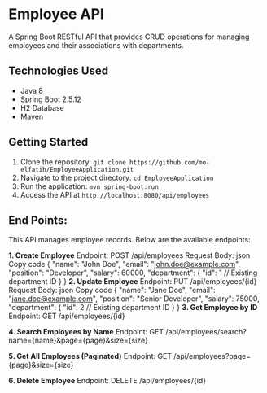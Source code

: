 # Employee API

A Spring Boot RESTful API that provides CRUD operations for managing employees and their associations with departments.

## Technologies Used
- Java 8
- Spring Boot 2.5.12
- H2 Database
- Maven

## Getting Started
1. Clone the repository: `git clone https://github.com/mo-elfatih/EmployeeApplication.git`
2. Navigate to the project directory: `cd EmployeeApplication`
3. Run the application: `mvn spring-boot:run`
4. Access the API at `http://localhost:8080/api/employees`

## End Points:
This API manages employee records. Below are the available endpoints:

**1. Create Employee**
Endpoint: POST /api/employees
Request Body:
json
Copy code
{
    "name": "John Doe",
    "email": "john.doe@example.com",
    "position": "Developer",
    "salary": 60000,
    "department": {
        "id": 1  // Existing department ID
    }
}
**2. Update Employee**
Endpoint: PUT /api/employees/{id}
Request Body:
json
Copy code
{
    "name": "Jane Doe",
    "email": "jane.doe@example.com",
    "position": "Senior Developer",
    "salary": 75000,
    "department": {
        "id": 2  // Existing department ID
    }
}
**3. Get Employee by ID**
Endpoint: GET /api/employees/{id}

**4. Search Employees by Name**
Endpoint: GET /api/employees/search?name={name}&page={page}&size={size}

**5. Get All Employees (Paginated)**
Endpoint: GET /api/employees?page={page}&size={size}

**6. Delete Employee**
Endpoint: DELETE /api/employees/{id}
